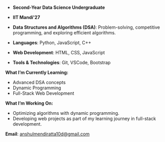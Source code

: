 - **Second-Year Data Science Undergraduate**
- **IIT Mandi'27**

- **Data Structures and Algorithms (DSA)**: Problem-solving, competitive programming, and exploring efficient algorithms.

- **Languages**: Python, JavaScript, C++
- **Web Development**: HTML, CSS, JavaScript
- **Tools & Technologies**: Git, VSCode, Bootstrap

**What I’m Currently Learning:**  
- Advanced DSA concepts  
- Dynamic Programming  
- Full-Stack Web Development

**What I’m Working On:**  
- Optimizing algorithms with dynamic programming.  
- Developing web projects as part of my learning journey in full-stack development.

**Email**: [anshulmendiratta10d@gmail.com](mailto:anshulmendiratta10d@gmail.com)  

